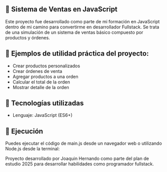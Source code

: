 ## 🛒 Sistema de Ventas en JavaScript

Este proyecto fue desarrollado como parte de mi formación en JavaScript dentro de mi camino para convertirme en desarrollador Fullstack.
Se trata de una simulación de un sistema de ventas básico compuesto por productos y órdenes.

## 💼 Ejemplos de utilidad práctica del proyecto:

- Crear productos personalizados
- Crear órdenes de venta
- Agregar productos a una orden
- Calcular el total de la orden
-  Mostrar detalle de la orden

## 🧠 Tecnologías utilizadas

- Lenguaje: JavaScript (ES6+)

## 🧪 Ejecución

Puedes ejecutar el código de main.js desde un navegador web o utilizando Node.js desde la terminal:


Proyecto desarrollado por Joaquin Hernando como parte del plan de estudio 2025 para desarrollar habilidades como programador fullstack.
